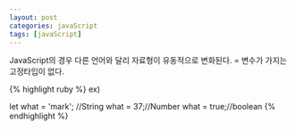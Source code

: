 ```yaml
---
layout: post
categories: javaScript
tags: [javaScript]
---
```


JavaScript의 경우 다른 언어와 달리 자료형이 유동적으로 변화된다.
= 변수가 가지는 고정타입이 없다.

{% highlight ruby %}
ex)

let what = 'mark'; //String
what = 37;//Number
what = true;//boolean
{% endhighlight %}
